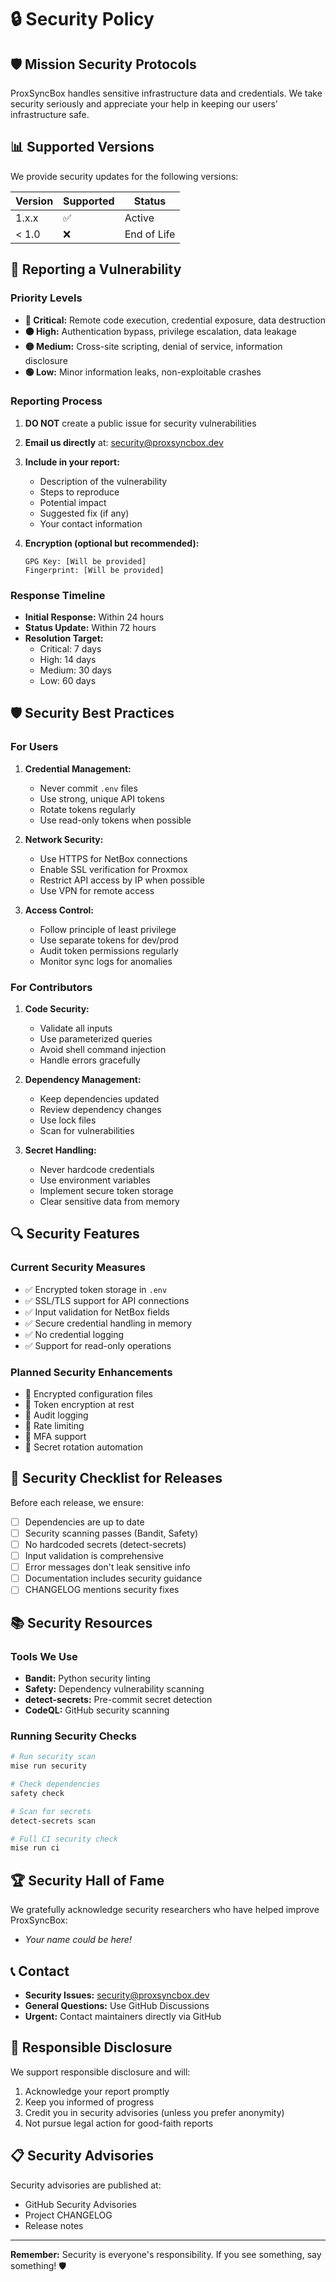 # 🔒 Security Policy

## 🛡️ Mission Security Protocols

ProxSyncBox handles sensitive infrastructure data and credentials. We take security seriously and appreciate your help in keeping our users' infrastructure safe.

## 📊 Supported Versions

We provide security updates for the following versions:

| Version | Supported          | Status        |
| ------- | ------------------ | ------------- |
| 1.x.x   | :white_check_mark: | Active        |
| < 1.0   | :x:                | End of Life   |

## 🚨 Reporting a Vulnerability

### Priority Levels

- **🔴 Critical:** Remote code execution, credential exposure, data destruction
- **🟠 High:** Authentication bypass, privilege escalation, data leakage
- **🟡 Medium:** Cross-site scripting, denial of service, information disclosure
- **🟢 Low:** Minor information leaks, non-exploitable crashes

### Reporting Process

1. **DO NOT** create a public issue for security vulnerabilities

2. **Email us directly** at: security@proxsyncbox.dev
   
3. **Include in your report:**
   - Description of the vulnerability
   - Steps to reproduce
   - Potential impact
   - Suggested fix (if any)
   - Your contact information

4. **Encryption (optional but recommended):**
   ```
   GPG Key: [Will be provided]
   Fingerprint: [Will be provided]
   ```

### Response Timeline

- **Initial Response:** Within 24 hours
- **Status Update:** Within 72 hours
- **Resolution Target:**
  - Critical: 7 days
  - High: 14 days
  - Medium: 30 days
  - Low: 60 days

## 🛡️ Security Best Practices

### For Users

1. **Credential Management:**
   - Never commit `.env` files
   - Use strong, unique API tokens
   - Rotate tokens regularly
   - Use read-only tokens when possible

2. **Network Security:**
   - Use HTTPS for NetBox connections
   - Enable SSL verification for Proxmox
   - Restrict API access by IP when possible
   - Use VPN for remote access

3. **Access Control:**
   - Follow principle of least privilege
   - Use separate tokens for dev/prod
   - Audit token permissions regularly
   - Monitor sync logs for anomalies

### For Contributors

1. **Code Security:**
   - Validate all inputs
   - Use parameterized queries
   - Avoid shell command injection
   - Handle errors gracefully

2. **Dependency Management:**
   - Keep dependencies updated
   - Review dependency changes
   - Use lock files
   - Scan for vulnerabilities

3. **Secret Handling:**
   - Never hardcode credentials
   - Use environment variables
   - Implement secure token storage
   - Clear sensitive data from memory

## 🔍 Security Features

### Current Security Measures

- ✅ Encrypted token storage in `.env`
- ✅ SSL/TLS support for API connections
- ✅ Input validation for NetBox fields
- ✅ Secure credential handling in memory
- ✅ No credential logging
- ✅ Support for read-only operations

### Planned Security Enhancements

- 🔄 Encrypted configuration files
- 🔄 Token encryption at rest
- 🔄 Audit logging
- 🔄 Rate limiting
- 🔄 MFA support
- 🔄 Secret rotation automation

## 🚀 Security Checklist for Releases

Before each release, we ensure:

- [ ] Dependencies are up to date
- [ ] Security scanning passes (Bandit, Safety)
- [ ] No hardcoded secrets (detect-secrets)
- [ ] Input validation is comprehensive
- [ ] Error messages don't leak sensitive info
- [ ] Documentation includes security guidance
- [ ] CHANGELOG mentions security fixes

## 📚 Security Resources

### Tools We Use

- **Bandit:** Python security linting
- **Safety:** Dependency vulnerability scanning
- **detect-secrets:** Pre-commit secret detection
- **CodeQL:** GitHub security scanning

### Running Security Checks

```bash
# Run security scan
mise run security

# Check dependencies
safety check

# Scan for secrets
detect-secrets scan

# Full CI security check
mise run ci
```

## 🏆 Security Hall of Fame

We gratefully acknowledge security researchers who have helped improve ProxSyncBox:

- *Your name could be here!*

## 📞 Contact

- **Security Issues:** security@proxsyncbox.dev
- **General Questions:** Use GitHub Discussions
- **Urgent:** Contact maintainers directly via GitHub

## 🤝 Responsible Disclosure

We support responsible disclosure and will:

1. Acknowledge your report promptly
2. Keep you informed of progress
3. Credit you in security advisories (unless you prefer anonymity)
4. Not pursue legal action for good-faith reports

## 📋 Security Advisories

Security advisories are published at:
- GitHub Security Advisories
- Project CHANGELOG
- Release notes

---

**Remember:** Security is everyone's responsibility. If you see something, say something! 🛡️
